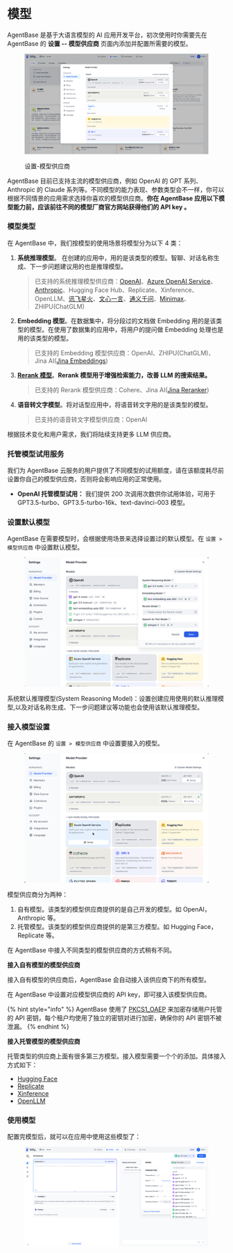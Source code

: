 # 模型

AgentBase 是基于大语言模型的 AI 应用开发平台，初次使用时你需要先在 AgentBase 的 **设置 -- 模型供应商** 页面内添加并配置所需要的模型。

<figure><img src="../../.gitbook/assets/image (165).png" alt=""><figcaption><p>设置-模型供应商</p></figcaption></figure>

AgentBase 目前已支持主流的模型供应商，例如 OpenAI 的 GPT 系列、Anthropic 的 Claude 系列等。不同模型的能力表现、参数类型会不一样，你可以根据不同情景的应用需求选择你喜欢的模型供应商。**你在 AgentBase 应用以下模型能力前，应该前往不同的模型厂商官方网站获得他们的 API key 。**

### 模型类型

在 AgentBase 中，我们按模型的使用场景将模型分为以下 4 类：

1.  **系统推理模型**。 在创建的应用中，用的是该类型的模型。智聊、对话名称生成、下一步问题建议用的也是推理模型。

    > 已支持的系统推理模型供应商：[OpenAI](https://platform.openai.com/account/api-keys)、[Azure OpenAI Service](https://azure.microsoft.com/en-us/products/ai-services/openai-service/)、[Anthropic](https://console.anthropic.com/account/keys)、Hugging Face Hub、Replicate、Xinference、OpenLLM、[讯飞星火](https://www.xfyun.cn/solutions/xinghuoAPI)、[文心一言](https://console.bce.baidu.com/qianfan/ais/console/applicationConsole/application)、[通义千问](https://dashscope.console.aliyun.com/api-key\_management?spm=a2c4g.11186623.0.0.3bbc424dxZms9k)、[Minimax](https://api.minimax.chat/user-center/basic-information/interface-key)、ZHIPU(ChatGLM)
2.  **Embedding 模型**。在数据集中，将分段过的文档做 Embedding 用的是该类型的模型。在使用了数据集的应用中，将用户的提问做 Embedding 处理也是用的该类型的模型。

    > 已支持的 Embedding 模型供应商：OpenAI、ZHIPU(ChatGLM)、Jina AI([Jina Embeddings](https://jina.ai/embeddings/))
3.  [**Rerank 模型**](https://docs.agentbase.ai/v/zh-hans/advanced/retrieval-augment/rerank)。**Rerank 模型用于增强检索能力，改善 LLM 的搜索结果。**

    > 已支持的 Rerank 模型供应商：Cohere、Jina AI([Jina Reranker](https://jina.ai/reranker))
4.  **语音转文字模型**。将对话型应用中，将语音转文字用的是该类型的模型。

    > 已支持的语音转文字模型供应商：OpenAI

根据技术变化和用户需求，我们将陆续支持更多 LLM 供应商。

### 托管模型试用服务

我们为 AgentBase 云服务的用户提供了不同模型的试用额度，请在该额度耗尽前设置你自己的模型供应商，否则将会影响应用的正常使用。

* **OpenAI 托管模型试用：** 我们提供 200 次调用次数供你试用体验，可用于 GPT3.5-turbo、GPT3.5-turbo-16k、text-davinci-003 模型。

### 设置默认模型

AgentBase 在需要模型时，会根据使用场景来选择设置过的默认模型。在 `设置 > 模型供应商` 中设置默认模型。

<figure><img src="../../.gitbook/assets/image (2) (1) (1) (1) (1) (1) (1) (1) (1) (1) (1) (1) (1) (1) (1) (1) (1) (1).png" alt=""><figcaption></figcaption></figure>

系统默认推理模型(System Reasoning Model)：设置创建应用使用的默认推理模型,以及对话名称生成、下一步问题建议等功能也会使用该默认推理模型。

### 接入模型设置

在 AgentBase 的 `设置 > 模型供应商` 中设置要接入的模型。

<figure><img src="../../.gitbook/assets/image-20231210143654461 (1).png" alt=""><figcaption></figcaption></figure>

模型供应商分为两种：

1. 自有模型。该类型的模型供应商提供的是自己开发的模型。如 OpenAI，Anthropic 等。
2. 托管模型。该类型的模型供应商提供的是第三方模型。如 Hugging Face，Replicate 等。

在 AgentBase 中接入不同类型的模型供应商的方式稍有不同。

**接入自有模型的模型供应商**

接入自有模型的供应商后，AgentBase 会自动接入该供应商下的所有模型。

在 AgentBase 中设置对应模型供应商的 API key，即可接入该模型供应商。

{% hint style="info" %}
AgentBase 使用了 [PKCS1\_OAEP](https://pycryptodome.readthedocs.io/en/latest/src/cipher/oaep.html) 来加密存储用户托管的 API 密钥，每个租户均使用了独立的密钥对进行加密，确保你的 API 密钥不被泄漏。
{% endhint %}

**接入托管模型的模型供应商**

托管类型的供应商上面有很多第三方模型。接入模型需要一个个的添加。具体接入方式如下：

* [Hugging Face](../../development/mo-xing-jie-ru/hugging-face.md)
* [Replicate](../../development/mo-xing-jie-ru/replicate.md)
* [Xinference](../../development/mo-xing-jie-ru/xinference.md)
* [OpenLLM](../../development/mo-xing-jie-ru/openllm.md)

### 使用模型

配置完模型后，就可以在应用中使用这些模型了：

<figure><img src="../../.gitbook/assets/image (166).png" alt=""><figcaption></figcaption></figure>
